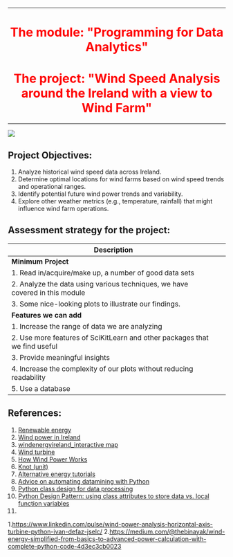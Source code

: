 
***

<div style="text-align: center; color: red;">
  <h1>The module: "Programming for Data Analytics"</h1>

  <h1>The project: "Wind Speed Analysis around the Ireland with a view to Wind Farm"</h1>
</div>

***

![](https://upload.wikimedia.org/wikipedia/commons/thumb/f/fa/Mount_Lucas_Wind_Farm_Co._Offaly_Ireland_-_geograph.org.uk_-_5399920.jpg/800px-Mount_Lucas_Wind_Farm_Co._Offaly_Ireland_-_geograph.org.uk_-_5399920.jpg)

## Project Objectives:

1. Analyze historical wind speed data across Ireland.
2. Determine optimal locations for wind farms based on wind speed trends and operational ranges.
3. Identify potential future wind power trends and variability.
4. Explore other weather metrics (e.g., temperature, rainfall) that might influence wind farm operations.


## Assessment strategy for the project: 

| **Description**                |                                                                                                   |
|--------------------------------|---------------------------------------------------------------------------------------------------|
| **Minimum Project**            |                                                                                                   |
| 1. Read in/acquire/make up, a number of good data sets |                                                                           |
| 2. Analyze the data using various techniques, we have covered in this module|                                                      |
| 3. Some nice-looking plots to illustrate our findings. |                                                                           |
| **Features we can add**        |                                                                                                   |
| 1. Increase the range of data we are analyzing |                                                                                   |
| 2. Use more features of SciKitLearn and other packages that we find useful |                                                       |
| 3. Provide meaningful insights    |                                                                                                |
| 4. Increase the complexity of our plots without reducing readability |                                                             |
| 5. Use a database                 |                                                                                                |




## References: 

1. [Renewable energy](https://en.wikipedia.org/wiki/Renewable_energy)
2. [Wind power in Ireland](https://en.wikipedia.org/wiki/Wind_power_in_Ireland)
3. [windenergyireland_interactive map](https://windenergyireland.com/about-wind/interactve-map)
4. [Wind turbine](https://en.wikipedia.org/wiki/Wind_turbine)
5. [How Wind Power Works](https://science.howstuffworks.com/environmental/green-science/wind-power.htm)
6. [Knot (unit)](https://en.wikipedia.org/wiki/Knot_(unit))
7. [Alternative energy tutorials](https://www.alternative-energy-tutorials.com/category/wind-energy)
8. [Advice on automating datamining with Python](https://stackoverflow.com/questions/41739786/advice-on-automating-datamining-with-python)
9. [Python class design for data processing](https://stackoverflow.com/questions/64739329/python-class-design-for-data-processing)
10. [Python Design Pattern: using class attributes to store data vs. local function variables](https://stackoverflow.com/questions/55706215/python-design-pattern-using-class-attributes-to-store-data-vs-local-function-v)
11. []()


1.https://www.linkedin.com/pulse/wind-power-analysis-horizontal-axis-turbine-python-ivan-defaz-jselc/
2.https://medium.com/@thebinayak/wind-energy-simplified-from-basics-to-advanced-power-calculation-with-complete-python-code-4d3ec3cb0023
